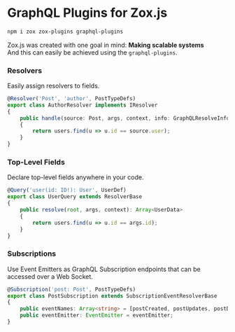 # GraphQL Plugins for Zox.js

```bash
npm i zox zox-plugins graphql-plugins
```

Zox.js was created with one goal in mind: **Making scalable systems**  
And this can easily be achieved using the `graphql-plugins`.

### Resolvers

Easily assign resolvers to fields.

```ts
@Resolver('Post', 'author', PostTypeDefs)
export class AuthorResolver implements IResolver
{
    public handle(source: Post, args, context, info: GraphQLResolveInfo): User
    {
        return users.find(u => u.id == source.user);
    }
}
```

### Top-Level Fields

Declare top-level fields anywhere in your code.

```ts
@Query('user(id: ID!): User', UserDef)
export class UserQuery extends ResolverBase
{
    public resolve(root, args, context): Array<UserData>
    {
        return users.find(u => u.id == args.id);
    }
}
```

### Subscriptions

Use Event Emitters as GraphQL Subscription endpoints
that can be accessed over a Web Socket.

```ts
@Subscription('post: Post', PostTypeDefs)
export class PostSubscription extends SubscriptionEventResolverBase
{
    public eventNames: Array<string> = [postCreated, postUpdates, postDeleted];
    public eventEmitter: EventEmitter = eventEmitter;
}
```
